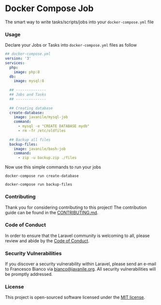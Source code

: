 # Docker Compose Job

The smart way to write tasks/scripts/jobs into your `docker-compose.yml` file

### Usage

Declare your Jobs or Tasks into `docker-compose.yml` files as follow

```yml
## docker-compose.yml
version: '3'
services:  
  php:
    image: php:8      
  db:
    image: mysql:8
  
  ## --------------
  ## Jobs and Tasks
  ## --------------
  
  ## Creating database
  create-database:
    image: javanile/mysql-job
    command:
      - mysql -e "CREATE DATABASE mydb"
      - rm -fr /etc/oldfiles
  
  ## Backup all files
  backup-files:
    image: javanile/bash-job
    command:
      - zip -u backup.zip ./files
```

Now use this simple commands to run your jobs

```shell
docker-compose run create-database
```

```shell
docker-compose run backup-files
```

### Contributing

Thank you for considering contributing to this project! The contribution guide can be found in the [CONTRIBUTING.md](CONTRIBUTING.md).

### Code of Conduct

In order to ensure that the Laravel community is welcoming to all, please review and abide by the [Code of Conduct](CONTRIBUTING.md).

### Security Vulnerabilities

If you discover a security vulnerability within Laravel, please send an e-mail to Francesco Bianco via [bianco@javanile.org](mailto:bianco@javanile.org). All security vulnerabilities will be promptly addressed.

### License

This project is open-sourced software licensed under the [MIT license](https://opensource.org/licenses/MIT).

